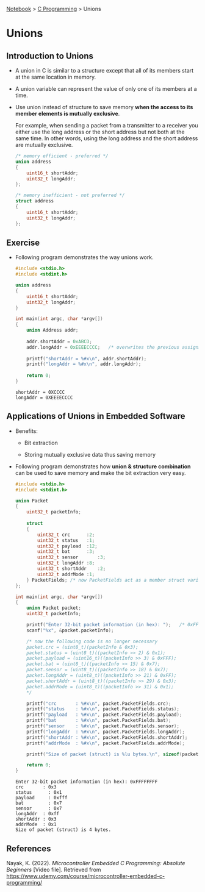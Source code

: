 <a href="../">Notebook</a> > <a href="./">C Programming</a> > Unions

# Unions



## Introduction to Unions

* A union in C is similar to a structure except that all of its members start at the same location in memory.

* A union variable can represent the value of only one of its members at a time.

* Use union instead of structure to save memory **when the access to its member elements is mutually exclusive**.

  For example, when sending a packet from a transmitter to a receiver you either use the long address or the short address but not both at the same time. In other words, using the long address and the short address are mutually exclusive.

  ```c
  /* memory efficient - preferred */
  union address
  {
      uint16_t shortAddr;
      uint32_t longAddr;
  };
  ```

  ```c
  /* memory inefficient - not preferred */
  struct address
  {
      uint16_t shortAddr;
      uint32_t longAddr;    
  };
  ```

  

## Exercise

* Following program demonstrates the way unions work.

  ```c
  #include <stdio.h>
  #include <stdint.h>
  
  union address
  {
      uint16_t shortAddr;
      uint32_t longAddr;
  }
  
  int main(int argc, char *argv[])
  {
      union Address addr;
      
      addr.shortAddr = 0xABCD;
      addr.longAddr = 0xEEEECCCC;	/* overwrites the previous assignment */
      
      printf("shortAddr = %#x\n", addr.shortAddr);
      printf("longAddr = %#x\n", addr.longAddr);
      
      return 0;
  }
  ```

  ```plain
  shortAddr = 0XCCCC
  longAddr = 0XEEEECCCC
  ```



## Applications of Unions in Embedded Software

* Benefits:

  * Bit extraction

  * Storing mutually exclusive data thus saving memory

* Following program demonstrates how **union & structure combination** can be used to save memory and make the bit extraction very easy.

  ```c
  #include <stdio.h>
  #include <stdint.h>
  
  union Packet
  {
      uint32_t packetInfo;
      
      struct
      {
          uint32_t crc		:2;
          uint32_t status 	:1;
          uint32_t payload 	:12;	
          uint32_t bat		:3;
          uint32_t sensor		:3;
          uint32_t longAddr	:8;
          uint32_t shortAddr	:2;
          uint32_t addrMode	:1;
      } PacketFields; /* now PacketFields act as a member struct variable name */
  };
  
  int main(int argc, char *argv[])
  {
      union Packet packet;
      uint32_t packetInfo;
  
      printf("Enter 32-bit packet information (in hex): ");   /* 0xFFFFFFFF or FFFFFFFF */
      scanf("%x", &packet.packetInfo);
  
      /* now the following code is no longer necessary
      packet.crc = (uint8_t)(packetInfo & 0x3);
      packet.status = (uint8_t)((packetInfo >> 2) & 0x1);
      packet.payload = (uint16_t)((packetInfo >> 3) & 0xFFF);
      packet.bat = (uint8_t)((packetInfo >> 15) & 0x7);
      packet.sensor = (uint8_t)((packetInfo >> 18) & 0x7);
      packet.longAddr = (uint8_t)((packetInfo >> 21) & 0xFF);
      packet.shortAddr = (uint8_t)((packetInfo >> 29) & 0x3);
      packet.addrMode = (uint8_t)((packetInfo >> 31) & 0x1);
      */
  
      printf("crc       : %#x\n", packet.PacketFields.crc);
      printf("status    : %#x\n", packet.PacketFields.status);
      printf("payload   : %#x\n", packet.PacketFields.payload);
      printf("bat       : %#x\n", packet.PacketFields.bat);
      printf("sensor    : %#x\n", packet.PacketFields.sensor);
      printf("longAddr  : %#x\n", packet.PacketFields.longAddr);
      printf("shortAddr : %#x\n", packet.PacketFields.shortAddr);
      printf("addrMode  : %#x\n", packet.PacketFields.addrMode);
  
      printf("Size of packet (struct) is %lu bytes.\n", sizeof(packet)); /* %I64u */
  
      return 0;
  }
  ```

  ```plain
  Enter 32-bit packet information (in hex): 0xFFFFFFFF
  crc       : 0x3
  status 	  : 0x1
  payload	  : 0xfff
  bat    	  : 0x7
  sensor 	  : 0x7
  longAddr  : 0xff
  shortAddr : 0x3
  addrMode  : 0x1
  Size of packet (struct) is 4 bytes.
  ```

  



## References

Nayak, K. (2022). *Microcontroller Embedded C Programming: Absolute Beginners* [Video file]. Retrieved from  https://www.udemy.com/course/microcontroller-embedded-c-programming/
